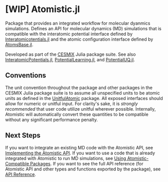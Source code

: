 # [WIP] Atomistic.jl

Package that provides an integrated workflow for molecular dyanmics simulations. Defines an API for molecular dynamics (MD) simulations that is compatible with the interatomic potential interface defined by [Interatomicotentials.jl](https://github.com/cesmix-mit/InteratomicPotentials.jl) and the atomic configuration interface defined by [AtomsBase.jl](https://github.com/JuliaMolSim/AtomsBase.jl).

Developed as part of the [CESMIX](https://computing.mit.edu/cesmix/) Julia package suite. See also [InteratomicPotentials.jl](https://github.com/cesmix-mit/InteratomicPotentials.jl), [PotentialLearning.jl](https://github.com/cesmix-mit/PotentialLearning.jl), and [PotentialUQ.jl](https://github.com/cesmix-mit/PotentialUQ.jl).

## Conventions

The unit convention throughout the package and other packages in the CESMIX Julia package suite is to assume all unspecified units to be atomic units as defined in the [UnitfulAtomic](https://github.com/sostock/UnitfulAtomic.jl) package. All exposed interfaces should allow for numeric or unitful input. For clarity's sake, it is _strongly recommended_ that user code utilize unitful wherever possible. Internally, Atomistic will automatically convert these quantities to be compatible without any significant performance penalty.

## Next Steps

If you want to integrate an existing MD code with the Atomistic API, see [Implementing the Atomistic API](@ref). If you want to use a code that is already integrated with Atomistic to run MD simulations, see [Using Atomistic-Compatible Packages](@ref). If you want to see the full API reference (for Atomistic API and other types and functions exported by the package), see [API Reference](@ref).
